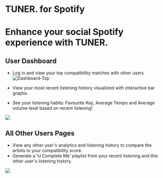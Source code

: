 TUNER. for Spotify
==================
# Enhance your social Spotify experience with TUNER.

## User Dashboard
* Log in and view your top compatibility matches with other users
![Dashboard-Top](https://preview.ibb.co/gM6qLw/Screen_Shot_2017_11_10_at_11_05_55_AM.png)

* View your most recent listening history visualized with interactive bar graphs.
* See your listening habits: Favourite Key, Average Tempo and Average volume level based on recent listening!

![](https://preview.ibb.co/c6huDG/Screen_Shot_2017_11_10_at_11_08_28_AM.png)

## All Other Users Pages
* View any other user's analytics and listening history to compare the artists to your compatibility score.
* Generate a 'U Complete Me' playlist from your recent listening and this other user's listening history.

![](https://preview.ibb.co/fnwUDG/Screen_Shot_2017_11_10_at_11_07_08_AM.png)
